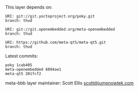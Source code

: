 This layer depends on:

    URI: git://git.yoctoproject.org/poky.git
    branch: thud

    URI: git://git.openembedded.org/meta-openembedded
    branch: thud

    URI: https://github.com/meta-qt5/meta-qt5.git
    branch: thud

Latest commits:

    poky 1cab405
    meta-openembedded 6094ae1
    meta-qt5 201fcf2


meta-bbb layer maintainer: Scott Ellis <scott@jumpnowtek.com>
